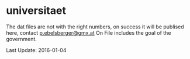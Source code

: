 # universitaet

The dat files are not with the right numbers, on success it will be publised here, contact p.ebelsberger@gmx.at
On File includes the goal of the government.

Last Update: 2016-01-04
